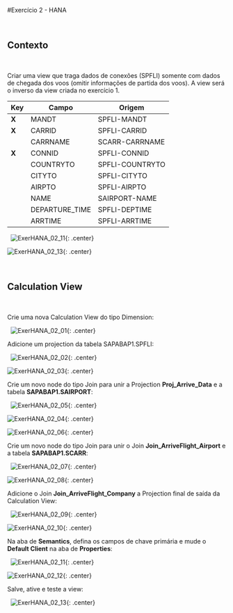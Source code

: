 #Exercício 2 - HANA

&nbsp;
## Contexto
&nbsp;

Criar uma view que traga dados de conexões (SPFLI) somente com dados de chegada dos voos (omitir informações de partida dos voos). 
A view será o inverso da view criada no exercício 1.

| Key | Campo | Origem |
| --- | ----- | ------ |
| **X** | MANDT | SPFLI-MANDT |
| **X** | CARRID | SPFLI-CARRID |
| | CARRNAME | SCARR-CARRNAME |
| **X** | CONNID | SPFLI-CONNID |
| | COUNTRYTO | SPFLI-COUNTRYTO |
| | CITYTO | SPFLI-CITYTO |
| | AIRPTO | SPFLI-AIRPTO |
| | NAME | SAIRPORT-NAME |
| | DEPARTURE_TIME | SPFLI-DEPTIME |
| | ARRTIME | SPFLI-ARRTIME |

&nbsp;
![ExerHANA_02_11](../img/Exer_2/ExerHANA_02_11.jpg){: .center}

![ExerHANA_02_13](../img/Exer_2/ExerHANA_02_13.jpg){: .center}
&nbsp;

&nbsp;
## Calculation View
&nbsp;

Crie uma nova Calculation View do tipo Dimension:

&nbsp;
![ExerHANA_02_01](../img/Exer_2/ExerHANA_02_01.jpg){: .center}
&nbsp;

Adicione um projection da tabela SAPABAP1.SPFLI: 

&nbsp;
![ExerHANA_02_02](../img/Exer_2/ExerHANA_02_02.jpg){: .center}

![ExerHANA_02_03](../img/Exer_2/ExerHANA_02_03.jpg){: .center}
&nbsp;

Crie um novo node do tipo Join para unir a Projection **Proj_Arrive_Data** e a tabela **SAPABAP1.SAIRPORT**:

&nbsp;
![ExerHANA_02_05](../img/Exer_2/ExerHANA_02_05.jpg){: .center}

![ExerHANA_02_04](../img/Exer_2/ExerHANA_02_04.jpg){: .center}

![ExerHANA_02_06](../img/Exer_2/ExerHANA_02_06.jpg){: .center}
&nbsp;

Crie um novo node do tipo Join para unir o Join **Join_ArriveFlight_Airport** e a tabela **SAPABAP1.SCARR**:

&nbsp;
![ExerHANA_02_07](../img/Exer_2/ExerHANA_02_07.jpg){: .center}

![ExerHANA_02_08](../img/Exer_2/ExerHANA_02_08.jpg){: .center}
&nbsp;

Adicione o Join **Join_ArriveFlight_Company** a Projection final de saída da Calculation View:

&nbsp;
![ExerHANA_02_09](../img/Exer_2/ExerHANA_02_09.jpg){: .center}

![ExerHANA_02_10](../img/Exer_2/ExerHANA_02_10.jpg){: .center}
&nbsp;

Na aba de **Semantics**, defina os campos de chave primária e mude o **Default Client** na aba de **Properties**:

&nbsp;
![ExerHANA_02_11](../img/Exer_2/ExerHANA_02_11.jpg){: .center}

![ExerHANA_02_12](../img/Exer_2/ExerHANA_02_12.jpg){: .center}
&nbsp;

Salve, ative e teste a view:

&nbsp;
![ExerHANA_02_13](../img/Exer_2/ExerHANA_02_13.jpg){: .center}
&nbsp;